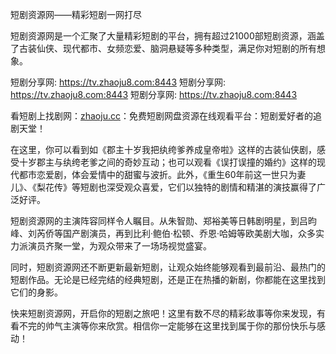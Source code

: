 ‌短剧资源网——精彩短剧一网打尽‌

短剧资源网是一个汇聚了大量精彩短剧的平台，拥有超过21000部短剧资源，涵盖了古装仙侠、现代都市、女频恋爱、脑洞悬疑等多种类型，满足你对短剧的所有想象。

短剧分享网: <https://tv.zhaoju8.com:8443>
短剧分享网: <https://tv.zhaoju8.com:8443>
短剧分享网: <https://tv.zhaoju8.com:8443>


看短剧上找剧网：[zhaoju.cc](https://zhaoju.cc)：免费短剧网盘资源在线观看平台：短剧爱好者的追剧天堂！

在这里，你可以看到如《郡主十岁我把纨绔爹养成皇帝啦》这样的古装仙侠剧，感受十岁郡主与纨绔老爹之间的奇妙互动；也可以观看《误打误撞的婚约》这样的现代都市恋爱剧，体会爱情中的甜蜜与波折。此外，《重生60年前这一世只为妻儿》、《梨花传》等短剧也深受观众喜爱，它们以独特的剧情和精湛的演技赢得了广泛好评。

短剧资源网的主演阵容同样令人瞩目。从朱智勋、郑裕美等日韩剧明星，到吕昀峰、刘芮侨等国产剧演员，再到比利·鲍伯·松顿、乔恩·哈姆等欧美剧大咖，众多实力派演员齐聚一堂，为观众带来了一场场视觉盛宴。

同时，短剧资源网还不断更新最新短剧，让观众始终能够观看到最前沿、最热门的短剧作品。无论是已经完结的经典短剧，还是正在热播的新剧，你都能在这里找到它们的身影。

快来短剧资源网，开启你的短剧之旅吧！这里有数不尽的精彩故事等你来发现，有看不完的帅气主演等你来欣赏。相信你一定能够在这里找到属于你的那份快乐与感动！

